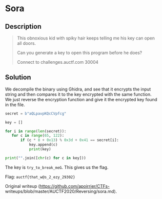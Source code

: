 # Sora

## Description

> This obnoxious kid with spiky hair keeps telling me his key can open all
> doors.  
>  
> Can you generate a key to open this program before he does?  
>  
> Connect to challenges.auctf.com 30004

## Solution

We decompile the binary using Ghidra, and see that it encrypts the input
string and then compares it to the key encrypted with the same function. We
just reverse the encryption function and give it the encrypted key found in
the file.

```python  
secret = b"aQLpavpKQcCVpfcg"

key = []

for i in range(len(secret)):  
   for c in range(65, 122):  
       if (c * 8 + 0x13) % 0x3d + 0x41 == secret[i]:  
           key.append(c)  
           print(key)

print("".join([chr(c) for c in key]))  
```

The key is `try_to_break_meG`. This gives us the flag.

Flag: `auctf{that_w@s_2_ezy_29302}`

Original writeup (https://github.com/apoirrier/CTFs-
writeups/blob/master/AUCTF2020/Reversing/sora.md).